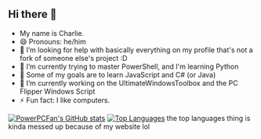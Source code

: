 ## Hi there 👋
- My name is Charlie.
- 😄 Pronouns: he/him
- 🤔 I’m looking for help with basically everything on my profile that's not a fork of someone else's project :D
- 🌱 I’m currently trying to master PowerShell, and I'm learning Python
- 🌱 Some of my goals are to learn JavaScript and C# (or Java)
- 🔭 I’m currently working on the UltimateWindowsToolbox and the PC Flipper Windows Script
- ⚡ Fun fact: I like computers. 

[![PowerPCFan's GitHub stats](https://github-readme-stats.vercel.app/api?username=PowerPCFan&theme=transparent)](https://github.com/anuraghazra/github-readme-stats)
[![Top Languages](https://github-readme-stats.vercel.app/api/top-langs/?username=PowerPCFan&theme=transparent&layout=compact&exclude_repo=PowerPCFan,wiki,SteavenToolBoxFork,AnyBox)](https://github.com/anuraghazra/github-readme-stats)
the top languages thing is kinda messed up because of my website lol